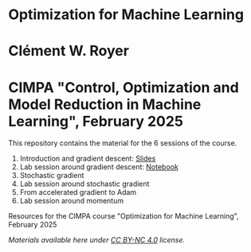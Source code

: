# Optimization for Machine Learning
# Clément W. Royer
# CIMPA "Control, Optimization and Model Reduction in Machine Learning", February 2025

This repository contains the material for the 6 sessions of the course.

1) Introduction and gradient descent: [Slides](https://github.com/clementwroyer/cimpaoptiml/blob/main/slidesCIMPA-Part1.pdf)
2) Lab session around gradient descent: [Notebook](https://github.com/clementwroyer/cimpaoptiml/blob/main/Lab01-AroundGradientDescent.ipynb)
3) Stochastic gradient
4) Lab session around stochastic gradient
5) From accelerated gradient to Adam
6) Lab session around momentum

Resources for the CIMPA course "Optimization for Machine Learning", February 2025


*Materials available here under [CC BY-NC 4.0](https://creativecommons.org/licenses/by-nc/4.0/deed.en) license.*
